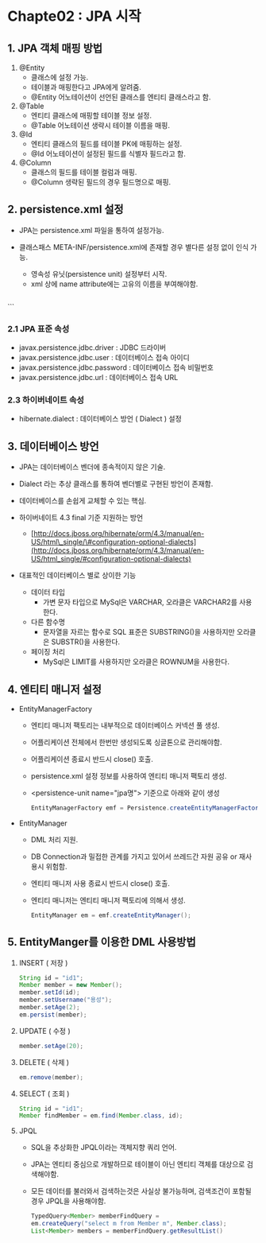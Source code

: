 # Chapte02 : JPA 시작

## 1. JPA 객체 매핑 방법

1. @Entity
   * 클래스에 설정 가능.
   * 테이블과 매핑한다고 JPA에게 알려줌.
   * @Entity 어노테이션이 선언된 클래스를 엔티티 클래스라고 함.
2. @Table
   * 엔티티 클래스에 매핑할 테이블 정보 설정.
   * @Table 어노테이션 생략시 테이블 이름을 매핑.
3. @Id
   * 엔티티 클래스의 필드를 테이블 PK에 매핑하는 설정.
   * @Id 어노테이션이 설정된 필드를 식별자 필드라고 함.
4. @Column
   * 클래스의 필드를 테이블 컬럼과 매핑.
   * @Column 생략된 필드의 경우 필드명으로 매핑.

## 2. persistence.xml 설정

* JPA는 persistence.xml 파일을 통하여 설정가능.

* 클래스패스 META-INF/persistence.xml에 존재할 경우 별다른 설정 없이 인식 가능.

  * 영속성 유닛\(persistence unit\) 설정부터 시작.
  * xml 상에 name attribute에는 고유의 이름을 부여해야함.

  ```xml
<persistence-unit name="jpa명">
  ```



### 2.1 JPA 표준 속성

* javax.persistence.jdbc.driver : JDBC 드라이버
* javax.persistence.jdbc.user : 데이터베이스 접속 아이디
* javax.persistence.jdbc.password : 데이터베이스 접속 비밀번호
* javax.persistence.jdbc.url : 데이터베이스 접속 URL



### 2.3 하이버네이트 속성

* hibernate.dialect : 데이터베이스 방언 \( Dialect \) 설정



## 3. 데이터베이스 방언

* JPA는 데이터베이스 벤더에 종속적이지 않은 기술.
* Dialect 라는 추상 클래스를 통하여 벤더별로 구현된 방언이 존재함.
* 데이터베이스를 손쉽게 교체할 수 있는 핵심.
* 하이버네이트 4.3 final 기준 지원하는 방언

  * [http://docs.jboss.org/hibernate/orm/4.3/manual/en-US/html\_single/\#configuration-optional-dialects](http://docs.jboss.org/hibernate/orm/4.3/manual/en-US/html_single/#configuration-optional-dialects)

* 대표적인 데이터베이스 별로 상이한 기능

  + 데이터 타입
    + 가변 문자 타입으로 MySql은 VARCHAR, 오라클은 VARCHAR2를 사용한다.

  * 다른 함수명
    * 문자열을 자르는 함수로 SQL 표준은 SUBSTRING\(\)을 사용하지만 오라클은 SUBSTR\(\)을 사용한다.
  * 페이징 처리
    * MySql은 LIMIT를 사용하지만 오라클은 ROWNUM을 사용한다.

## 4. 엔티티 매니저 설정

* EntityManagerFactory
  * 엔티티 매니저 팩토리는 내부적으로 데이터베이스 커넥션 풀 생성.
  * 어플리케이션 전체에서 한번만 생성되도록 싱글톤으로 관리해야함.
  * 어플리케이션 종료시 반드시 close\(\) 호출.
  * persistence.xml 설정 정보를 사용하여 엔티티 매니저 팩토리 생성.
  * &lt;persistence-unit name="jpa명"&gt; 기준으로 아래와 같이 생성

    ```java
    EntityManagerFactory emf = Persistence.createEntityManagerFactory("jpa명");
    ```
* EntityManager
  * DML 처리 지원.
  * DB Connection과 밀접한 관계를 가지고 있어서 쓰레드간 자원 공유 or 재사용시 위험함.
  * 엔티티 매니저 사용 종료시 반드시 close\(\) 호출.
  * 엔티티 매니저는 엔티티 매니저 팩토리에 의해서 생성.

    ```java
    EntityManager em = emf.createEntityManager();
    ```

## 5. EntityManger를 이용한 DML 사용방법

1. INSERT \( 저장 \)

   ```java
   String id = "id1";    
   Member member = new Member();
   member.setId(id);
   member.setUsername("용성");
   member.setAge(2);
   em.persist(member);
   ```

2. UPDATE \( 수정 \)

   ```java
   member.setAge(20);
   ```

3. DELETE \( 삭제 \)

   ```java
   em.remove(member);
   ```

4. SELECT \( 조회 \)

   ```java
   String id = "id1";
   Member findMember = em.find(Member.class, id);
   ```

5. JPQL
   * SQL을 추상화한 JPQL이라는 객체지향 쿼리 언어.
   * JPA는 엔티티 중심으로 개발하므로 테이블이 아닌 엔티티 객체를 대상으로 검색해야함.
   * 모든 데이터를 불러와서 검색하는것은 사실상 불가능하며, 검색조건이 포함될 경우 JPQL을 사용해야함.

     ```java
     TypedQuery<Member> memberFindQuery = 
     em.createQuery("select m from Member m", Member.class);
     List<Member> members = memberFindQuery.getResultList()
     ```

